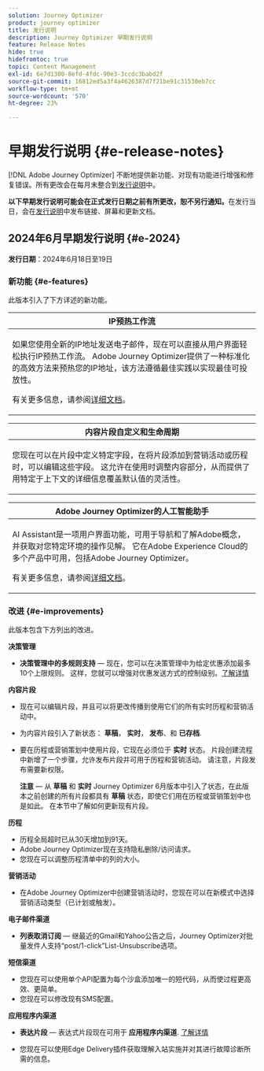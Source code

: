 ```yaml
---
solution: Journey Optimizer
product: journey optimizer
title: 发行说明
description: Journey Optimizer 早期发行说明
feature: Release Notes
hide: true
hidefromtoc: true
topic: Content Management
exl-id: 6e7d1300-8efd-4fdc-90e3-3ccdc3babd2f
source-git-commit: 16812ed5a3f4a4626387d7f21be91c31530eb7cc
workflow-type: tm+mt
source-wordcount: '570'
ht-degree: 23%

---
```


# 早期发行说明 {#e-release-notes}

[!DNL Adobe Journey Optimizer] 不断地提供新功能、对现有功能进行增强和修复错误。所有更改会在每月末整合到[发行说明](release-notes.md)中。

**以下早期发行说明可能会在正式发行日期之前有所更改，恕不另行通知。**&#x200B;在发行当日，会在[发行说明](release-notes.md)中发布链接、屏幕和更新文档。

## 2024年6月早期发行说明 {#e-2024}

**发行日期**：2024年6月18日至19日

### 新功能 {#e-features}

此版本引入了下方详述的新功能。

<table>
<thead>
<tr>
<th><strong>IP预热工作流</strong><br/></th>
</tr>
</thead>
<tbody>
<tr>
<td>
<p>如果您使用全新的IP地址发送电子邮件，现在可以直接从用户界面轻松执行IP预热工作流。 Adobe Journey Optimizer提供了一种标准化的高效方法来预热您的IP地址，该方法遵循最佳实践以实现最佳可投放性。</p>
<p>有关更多信息，请参阅<a href="../configuration/ip-warmup-gs.md">详细文档</a>。</p>
</td>
</tr>
</tbody>
</table>


<table>
<thead>
<tr>
<th><strong>内容片段自定义和生命周期</strong><br/></th>
</tr>
</thead>
<tbody>
<tr>
<td>
<p>您现在可以在片段中定义特定字段，在将片段添加到营销活动或历程时，可以编辑这些字段。 这允许在使用时调整内容部分，从而提供了用特定于上下文的详细信息覆盖默认值的灵活性。</p>
<!--p>For more information, refer to the <a href="../configuration/ip-warmup-gs.md">detailed documentation</a>.</p-->
</td>
</tr>
</tbody>
</table>


<table>
<thead>
<tr>
<th><strong>Adobe Journey Optimizer的人工智能助手</strong><br/></th>
</tr>
</thead>
<tbody>
<tr>
<td>
<p>AI Assistant是一项用户界面功能，可用于导航和了解Adobe概念，并获取对您特定环境的操作见解。 它在Adobe Experience Cloud的多个产品中可用，包括Adobe Journey Optimizer。</p>
<p>有关更多信息，请参阅<a href="../start/ai-assistant.md">详细文档</a>。</p>
</td>
</tr>
</tbody>
</table>


<!--table>
<thead>
<tr>
<th><strong>Reporting with Customer Journey Analytics (Beta)</strong><br/></th>
</tr>
</thead>
<tbody>
<tr>
<td>
<p>Journey Optimizer reporting is now fully integrated with Customer Journey Analytics capabilities, standardizing reporting across both platforms and improving data consistency and reliability. This seamless integration between Journey Optimizer and Customer Journey Analytics provides a clearer view of performance metrics, enabling users to make more informed decisions.</p>
</td>
</tr>
</tbody>
</table-->


<!--table>
<thead>
<tr>
<th><strong>Multilingual messages in journeys and campaigns  (Limited Availability)</strong><br/></th>
</tr>
</thead>
<tbody>
<tr>
<td>
<p>You can now effortlessly create content in multiple languages within a single campaign or journey. With this feature, you can switch between languages when editing your campaign or your journey, streamlining the entire editing process and improving your capability to efficiently manage multilingual content.</p>
</td>
</tr>
</tbody>
</table-->


<!--table>
<thead>
<tr>
<th><strong>Experimentation in journeys (Limited Availability)</strong><br/></th>
</tr>
</thead>
<tbody>
<tr>
<td>
<p>Already available in campaigns, Adobe Journey Optimizer now supports experiments in journeys. Experiments are randomized trials, which in the context of online testing, means that you expose some randomly selected users to a given variation of a message, and another randomly selected set of users to some other variation or treatment. After exposure, you can then measure the outcome metrics you are interested in, such as opens of emails, subscriptions, or purchases.</p>
</td>
</tr>
</tbody>
</table-->



<!--table>
<thead>
<tr>
<th><strong>Extended personalization data - Beta</strong><br/></th>
</tr>
</thead>
<tbody>
<tr>
<td>
<p>You can now lookup and fetch data values within Adobe Experience Platform datasets, and use these values to build conditions in Adobe Journey Optimizer. You can leverage data from a lookup dataset when a relationship has been defined using an attribute inside of an array of objects. You can specify non-profile enabled datasets for lookup. Once enabled, you can use a profile attribute as a join key to the specified dataset to retrive further data for personalization.</p>
<p>This capability is currently available as a public beta.</p>
</td>
</tr>
</tbody>
</table-->

### 改进 {#e-improvements}

此版本包含下方列出的改进。


**决策管理**

* **决策管理中的多规则支持**  — 现在，您可以在决策管理中为给定优惠添加最多10个上限规则。 这样，您就可以增强对优惠发送方式的控制级别。[了解详情](../offers/offer-library/add-constraints.md#capping)

<!--* **Audits** - The **Change log** tab allowing you to see all the changes that have been made to an offer or a decision has been removed. Changes related to offers and decisions can now be seen in the **Audits** menu. -->

**内容片段**

* 现在可以编辑片段，并且可以将更改传播到使用它们的所有实时历程和营销活动中。
* 为内容片段引入了新状态： **草稿**， **实时**， **发布**、和 **已存档**.
* 要在历程或营销策划中使用片段，它现在必须位于 **实时** 状态。 片段创建流程中新增了一个步骤，允许发布片段并可用于历程和营销活动。 请注意，片段发布需要新权限。

  **注意**  — 从 **草稿** 和 **实时** Journey Optimizer 6月版本中引入了状态，在此版本之前创建的所有片段都具有 **草稿** 状态，即使它们用在历程或营销策划中也是如此。 在本节中了解如何更新现有片段。

**历程**

* 历程全局超时已从30天增加到91天。
* Adobe Journey Optimizer现在支持隐私删除/访问请求。
* 您现在可以调整历程清单中的列的大小。


**营销活动**

* 在Adobe Journey Optimizer中创建营销活动时，您现在可以在新模式中选择营销活动类型（已计划或触发）。

**电子邮件渠道**

* **列表取消订阅**  — 继最近的Gmail和Yahoo公告之后，Journey Optimizer对批量发件人支持“post/1-click”List-Unsubscribe选项。 <!--Refer to the following pages: [Email opt-out management](../email/email-opt-out.md#unsubscribe-header) and [Configure email settings](../email/email-settings.md#list-unsubscribe)-->


**短信渠道**

* 您现在可以使用单个API配置为每个沙盒添加唯一的短代码，从而使过程更高效、更简单。
* 您现在可以修改现有SMS配置。

**应用程序内渠道**

* **表达片段**  — 表达式片段现在可用于 **应用程序内渠道**. [了解详情](../personalization/use-expression-fragments.md)


* 您现在可以使用Edge Delivery插件获取理解入站实施并对其进行故障诊断所需的信息。


